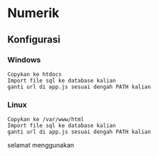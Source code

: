 # Numerik

Konfigurasi
-------------
  ### Windows ###
    Copykan ke htdocs
    Import file sql ke database kalian
    ganti url di app.js sesuai dengah PATH kalian
    
  ### Linux ###
    Copykan ke /var/www/html
    Import file sql ke database kalian
    ganti url di app.js sesuai dengah PATH kalian
    

selamat menggunakan
